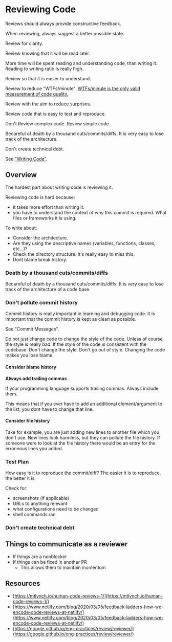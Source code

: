 # Reviewing Code

Reviews should always provide constructive feedback.

When reviewing, always suggest a better possible state.

Review for clarity.

Review knowing that it will be read later.

More time will be spent reading and understanding code, than writing it. Reading to writing ratio is really high.

Review so that it is easier to understand.

Review to reduce "WTFs/minute". [WTFs/minute is the only valid measurement of code quality.](http://www.osnews.com/story/19266/WTFs\_m)

Review with the aim to reduce surprises.

Review code that is easy to test and reproduce.

Don't Review complex code. Review simple code.

Becareful of death by a thousand cuts/commits/diffs. It is very easy to lose track of the architecture.

Don't create technical debt.

See ["Writing Code"](https://app.gitbook.com/writing-code/).

## Overview

The hardest part about writing code is reviewing it.

Reviewing code is hard because:

* it takes more effort than writing it.
* you have to understand the context of why this commit is required. What files or frameworks it is using.

To write about:

* Consider the architecture.
* Are they using the descriptive names (variables, functions, classes, etc...)?
* Check the directory structure. It's really easy to miss this.
* Dont blame break history.

### Death by a thousand cuts/commits/diffs

Becareful of death by a thousand cuts/commits/diffs. It is very easy to lose track of the architecture of a code base.

### Don't pollute commit history

Commit history is really important in learning and debugging code. It is important that the commit history is kept as clean as possible.

See "Commit Messages".

Do not just change code to change the style of the code. Unless of course the style is really bad. If the style of the code is consistent with the codebase. Don't change the style. Don't go out of style. Changing the code makes you lose blame.

#### Consider blame history

**Always add trailing commas**

If your programming language supports trailing commas. Always include them.

This means that if you ever have to add an additional element/argument to the list, you dont have to change that line.

#### Consider file history

Take for example, you are just adding new lines to another file which you don't use. New lines look harmless, but they can pollute the file history. If someone were to look at the file history there would be an entry for the erroneous lines you added.

### Test Plan

How easy is it to reproduce the commit/diff? The easier it is to reproduce, the better it is.

Check for:

* screenshots (if applicable)
* URLs to anything relevant
* what configurations need to be changed
* shell commands ran

### Don't create technical debt

## Things to communicate as a reviewer

* If things are a nonblocker
* If things can be fixed in another PR
  * This allows them to maintain momentum

## Resources

* [https://mtlynch.io/human-code-reviews-1/](https://mtlynch.io/human-code-reviews-1/)
* [https://www.netlify.com/blog/2020/03/05/feedback-ladders-how-we-encode-code-reviews-at-netlify/](https://www.netlify.com/blog/2020/03/05/feedback-ladders-how-we-encode-code-reviews-at-netlify/)
* [https://google.github.io/eng-practices/review/reviewer/](https://google.github.io/eng-practices/review/reviewer/)
